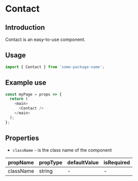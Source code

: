 # Contact

<!-- STORY -->

## Introduction

Contact is an easy-to-use component.

## Usage

```javascript
import { Contact } from 'some-package-name';
```

## Example use

```javascript
const myPage = props => {
  return (
    <main>
      <Contact />
    </main>
  );
};
```

## Properties

- `className` - is the class name of the component

| propName  | propType | defaultValue | isRequired |
| --------- | -------- | ------------ | ---------- |
| className | string   | -            | -          |

